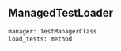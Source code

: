 ## <a id=Peeves.TestUtils.ManagedTestLoader>ManagedTestLoader</a>


```python
manager: TestManagerClass
load_tests: method
```


